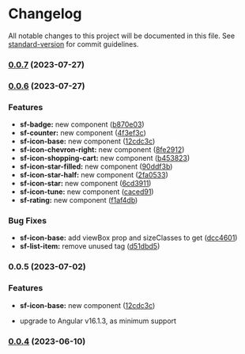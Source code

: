 # Changelog

All notable changes to this project will be documented in this file. See [standard-version](https://github.com/conventional-changelog/standard-version) for commit guidelines.

### [0.0.7](https://github.com/runyasak/ng-storefront-ui/compare/v0.0.6...v0.0.7) (2023-07-27)

### [0.0.6](https://github.com/runyasak/ng-storefront-ui/compare/v0.0.4...v0.0.6) (2023-07-27)


### Features

* **sf-badge:** new component ([b870e03](https://github.com/runyasak/ng-storefront-ui/commit/b870e036c8f1b58d28d1f98eba9c9a3da957dd8d))
* **sf-counter:** new component ([4f3ef3c](https://github.com/runyasak/ng-storefront-ui/commit/4f3ef3cef5f78357da66f2c84699827696573dfd))
* **sf-icon-base:** new component ([12cdc3c](https://github.com/runyasak/ng-storefront-ui/commit/12cdc3c7144cf7a78105487ae3db26de552470c7))
* **sf-icon-chevron-right:** new component ([8fe2912](https://github.com/runyasak/ng-storefront-ui/commit/8fe2912c42404126ab39e2e7a2df9eeafc6f3158))
* **sf-icon-shopping-cart:** new component ([b453823](https://github.com/runyasak/ng-storefront-ui/commit/b4538234549d23d5fabf57206d069633e46c583e))
* **sf-icon-star-filled:** new component ([90ddf3b](https://github.com/runyasak/ng-storefront-ui/commit/90ddf3b7182fe2f57152e80ecaa055a1be566753))
* **sf-icon-star-half:** new component ([2fa0533](https://github.com/runyasak/ng-storefront-ui/commit/2fa0533fa5810c7b49a38c9d02d904e0d2fe01d7))
* **sf-icon-star:** new component ([6cd3911](https://github.com/runyasak/ng-storefront-ui/commit/6cd391123d94c0feb46278aba1f71a7f6a4d6da5))
* **sf-icon-tune:** new component ([caced91](https://github.com/runyasak/ng-storefront-ui/commit/caced91f8eb614dfe92d56e65e34ee0bc79d0c00))
* **sf-rating:** new component ([f1af4db](https://github.com/runyasak/ng-storefront-ui/commit/f1af4db94d750b6c3230da4914adece4103fb21d))


### Bug Fixes

* **sf-icon-base:** add viewBox prop and sizeClasses to get ([dcc4601](https://github.com/runyasak/ng-storefront-ui/commit/dcc46013043fe9f8d0eb9f272a025a253e481d0b))
* **sf-list-item:** remove unused tag ([d51dbd5](https://github.com/runyasak/ng-storefront-ui/commit/d51dbd5375ef8bc5819706a323f419bf7a29160f))

### 0.0.5 (2023-07-02)

### Features

- **sf-icon-base:** new component ([12cdc3c](https://github.com/runyasak/ng-storefront-ui/commit/12cdc3c7144cf7a78105487ae3db26de552470c7))

- upgrade to Angular v16.1.3, as minimum support

### [0.0.4](https://github.com/runyasak/ng-storefront-ui/compare/v0.0.3...v0.0.4) (2023-06-10)
